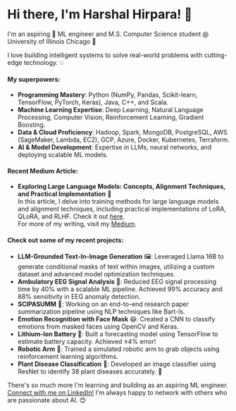 Hi there, I'm Harshal Hirpara! 👋  
===============================  
I'm an aspiring 🚀 ML engineer and M.S. Computer Science student @ University of Illinois Chicago 🌆

I love building intelligent systems to solve real-world problems with cutting-edge technology. 💡

#### My superpowers:
* **Programming Mastery**: Python (NumPy, Pandas, Scikit-learn, TensorFlow, PyTorch, Keras), Java, C++, and Scala.
* **Machine Learning Expertise**: Deep Learning, Natural Language Processing, Computer Vision, Reinforcement Learning, Gradient Boosting.
* **Data & Cloud Proficiency**: Hadoop, Spark, MongoDB, PostgreSQL, AWS (SageMaker, Lambda, EC2), GCP, Azure, Docker, Kubernetes, Terraform.
* **AI & Model Development**: Expertise in LLMs, neural networks, and deploying scalable ML models.

#### Recent Medium Article:
* **Exploring Large Language Models: Concepts, Alignment Techniques, and Practical Implementation** 📝  
  In this article, I delve into training methods for large language models and alignment techniques, including practical implementations of LoRA, QLoRA, and RLHF. Check it out [here](https://medium.com/@hhirp/exploring-large-language-models-concepts-alignment-techniques-and-practical-implementation-8279aaa2f91f).  
  For more of my writing, visit my [Medium](https://medium.com/@hhirp).

#### Check out some of my recent projects:
* **LLM-Grounded Text-In-Image Generation** 🖼️: Leveraged Llama 16B to generate conditional masks of text within images, utilizing a custom dataset and advanced model optimization techniques.
* **Ambulatory EEG Signal Analysis** 🧠: Reduced EEG signal processing time by 40% with a scalable ML pipeline. Achieved 99% accuracy and 88% sensitivity in EEG anomaly detection.
* **SCIPASUMM** 📜: Working on an end-to-end research paper summarization pipeline using NLP techniques like Bart-ls.
* **Emotion Recognition with Face Mask** 😷: Created a CNN to classify emotions from masked faces using OpenCV and Keras.
* **Lithium-Ion Battery** 🔋: Built a forecasting model using TensorFlow to estimate battery capacity. Achieved ≤4% error!
* **Robotic Arm** 🤖: Trained a simulated robotic arm to grab objects using reinforcement learning algorithms.
* **Plant Disease Classification** 🌱: Developed an image classifier using ResNet to identify 38 plant diseases accurately. 🌳

There's so much more I'm learning and building as an aspiring ML engineer. [Connect with me on LinkedIn!](https://www.linkedin.com/in/harshaljhirpara) I'm always happy to network with others who are passionate about AI. 😊
